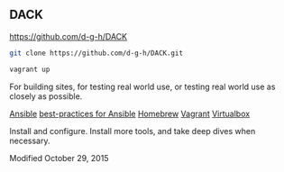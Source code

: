 ## DACK

https://github.com/d-g-h/DACK

```sh
git clone https://github.com/d-g-h/DACK.git
```

```sh
vagrant up
```
For building sites, for testing real world use, or testing real world use as closely as possible.

[Ansible](http://www.ansible.com)
[best-practices for Ansible](http://docs.ansible.com/playbooks_best_practices.html)
[Homebrew](http://brew.sh)
[Vagrant](http://www.vagrantup.com)
[Virtualbox](https://www.virtualbox.org)

Install and configure. Install more tools, and take deep dives when necessary.

Modified <time datetime=2015-10-29>October 29, 2015</time>
